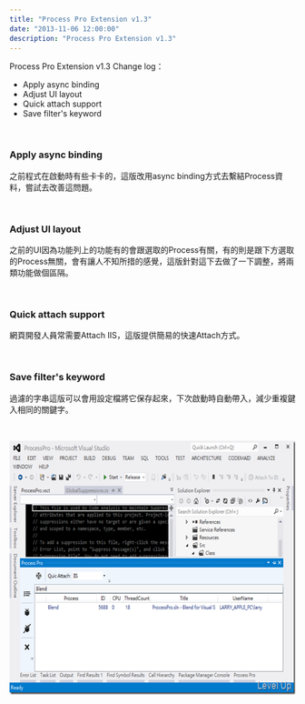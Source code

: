 ```yaml
---
title: "Process Pro Extension v1.3"
date: "2013-11-06 12:00:00"
description: "Process Pro Extension v1.3"
---
```


<p>Process Pro Extension</a> v1.3 Change log：</p>  <ul>   <li>Apply async binding</li>    <li>Adjust UI layout</li>    <li>Quick attach support</li>    <li>Save filter's keyword</li> </ul>  <p> </p>  <h3>Apply async binding</h3>  <p>之前程式在啟動時有些卡卡的，這版改用async binding方式去繫結Process資料，嘗試去改善這問題。</p>  <p> </p>  <h3>Adjust UI layout</h3>  <p>之前的UI因為功能列上的功能有的會跟選取的Process有關，有的則是跟下方選取的Process無關，會有讓人不知所措的感覺，這版針對這下去做了一下調整，將兩類功能做個區隔。</p>  <p> </p>  <h3>Quick attach support</h3>  <p>網頁開發人員常需要Attach IIS，這版提供簡易的快速Attach方式。</p>  <p> </p>  <h3>Save filter's keyword</h3>  <p>過濾的字串這版可以會用設定檔將它保存起來，下次啟動時自動帶入，減少重複鍵入相同的關鍵字。</p>  <p> </p>  <p><a href="http://files.dotblogs.com.tw/larrynung/1305/ProcessProExtensionv1.3_B3C4/image_4.png"><img style="border-top: 0px; border-right: 0px; border-bottom: 0px; border-left: 0px" border="0" alt="image" src="\images\posts\3cb0dade-03a7-4b72-82ff-84d2624994c6\image_thumb_1.png" width="644" height="447" /></p>
